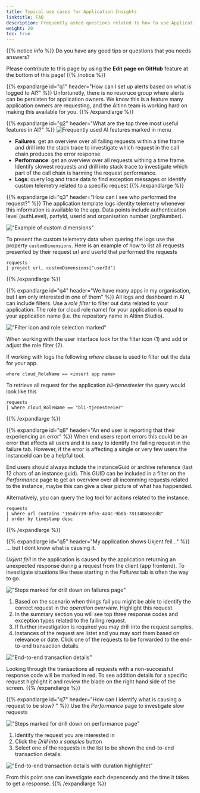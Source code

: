 ```yaml
---
title: Typical use cases for Application Insights
linktitle: FAQ
description: Frequently asked questions related to how to use Application Insights.
weight: 20
toc: true
---
```


{{% notice info %}}
Do you have any good tips or questions that you needs answers? 

Please contribute to this page by using the __Edit page on GitHub__ feature at the bottom of this page!
{{% /notice %}}

[//]: <> (Section: How can I set up alerts based on what is logged to AI?)

{{% expandlarge id="q1" header="How can I set up alerts based on what is logged to AI?" %}}
Unfortunetly, there is no resoruce group where alerts can be persisten for application owners. 
We know this is a feature many application owners are requesting, and the Altinn team is working hard on making
this available for you. 
{{% /expandlarge %}}

[//]: <> (Section: What are the top three most useful features in AI?.)
{{% expandlarge id="q2" header="What are the top three most useful features in AI?" %}}
![Frequently used AI features marked in menu](ai-side-menu.png "Frequently used AI features marked in menu")

- **Failures**: get an overview over all failing requests within a time frame and drill into the stack trace 
  to investigate which request in the call chain produces the error response
- **Performance**: get an overview over all requests withing a time frame. Identify slowest requests and drill into
  stack trace to investigate which part of the call chain is harming the request performance.
- **Logs**: query log and trace data to find exception messages or identify custom telemetry related to a specific request
{{% /expandlarge %}}


[//]: <> (Section: How can I see who performed the request?)
{{% expandlarge id="q3" header="How can I see who performed the request?" %}}
The application template logs identity telemetry whenever this information is available to the app.
Data points include authenticaiton level (authLevel), partyId, userId and organisation number (orgNumber). 

!["Example of custom dimensions"](custom-dimension-example.png "Example of custom dimensions")

To present the custom telemetry data when quering the logs use the property `customDimensions`.
Here is an example of how to list all requests presented by their request url and userId that performed the requests 

```
requests
| project url, customDimensions["userId"]
```
{{% /expandlarge %}}

[//]: <> (Section: We have many apps in my organisation, but I am only interested in one of them)
{{% expandlarge id="q4" header="We have many apps in my organisation, but I am only interested in one of them" %}}
All logs and dashboard in AI can include filters. Use a _role filter_ to filter out data related to your application. 
The role (or cloud role name) for your application is equal to your application name (i.e. the repository name in Altinn Studio).

!["Filter icon and role selection marked"](role-filter.png "Filter icon and role selection marked")

When working with the user interface look for the filter icon (1) and add or adjust the role filter (2). 

If working with logs the following _where_ clause is used to filter out the data for your app.

```
where cloud_RoleName == <insert app name>
```

To retrieve all request for the application _bli-tjenesteeier_ the query would look like this

```
requests
| where cloud_RoleName == "bli-tjenesteeier"
```
{{% /expandlarge %}}


[//]: <> (Section: An end user is reporting that their experiencing an error)
{{% expandlarge id="q8" header="An end user is reporting that their experiencing an error" %}}
When end users report errors this could be an error that affects all users and it is easy to identify the failing
request in the failure tab. 
However, if the error is affecting a single or very few users the instanceId can be a helpful tool.

End users should always include the instanceGuid or archive reference (last 12 chars of an instance guid).
This GUID can be included in a filter on the _Performance_ page to get an overview over all incomming requests related 
to the instance, maybe this can give a clear picture of what has happended. 

Alternatively, you can query the log tool for acitons related to the instance.

```
requests
| where url contains "165dc739-0f55-4a4c-9b0b-781340a68cd8"
| order by timestamp desc
```

{{% /expandlarge %}}

[//]: <> (Section: My application shows ukjent feil...)
{{% expandlarge id="q5" header="My application shows Ukjent feil..." %}}
... but I dont know what is causing it. 

_Ukjent feil_ in the application is caused by the application returning an unexpected response 
during a request from the client (app frontend). To investigate situations like these starting in the 
_Failures_ tab is often the way to go. 

!["Steps marked for drill down on failures page"](failures-drill-down.png "Steps marked for  drill down on failures page")

1. Based on the scenario when things fail you might be able to identify the correct 
request in the _operation overview_. Highlight this request.
1. In the summary section you will see top three response codes and exception types related to the failing request. 
2. If further investigation is required you may drill into the request samples.
3. Instances of the request are listet and you may sort them based on relevance or date. 
   Click one of the requests to be forwarded to the end-to-end transaction details.
  
!["End-to-end transaction details"](end-to-end-transaction.png "End-to-end transaction details")

Looking through the transactions all requests with a non-successful response code will be marked in red.
To see addition details for a specific request highlight it and review the blade on the right hand side of the screen.
{{% /expandlarge %}}

[//]: <> (Section: How can I identify what is causing a request to be slow? )
{{% expandlarge id="q7" header="How can I identify what is causing a request to be slow? " %}}
Use the _Performance_ page to investigate slow requests

!["Steps marked for drill down on performance page"](performance-drill-down.png "Steps marked for drill down on performance page")
1. Identify the request you are interested in
2. Click the _Drill into x samples_ button
3. Select one of the requests in the list to be shown the end-to-end transaction details.

!["End-to-end transaction details with duration highlightet"](end-to-end-transaction-duration-marked.png "End-to-end transaction details with duration highlightet")

From this point one can investigate each depencendy and the time it takes to get a response. 
{{% /expandlarge %}}
